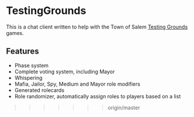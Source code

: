 # TestingGrounds
This is a chat client written to help with the Town of Salem [Testing Grounds](http://www.blankmediagames.com/phpbb/viewforum.php?f=50) games.

## Features

* Phase system
* Complete voting system, including Mayor
* Whispering
* Mafia, Jailor, Spy, Medium and Mayor role modifiers
* Generated rolecards
* Role randomizer, automatically assign roles to players based on a list
>>>>>>> origin/master
